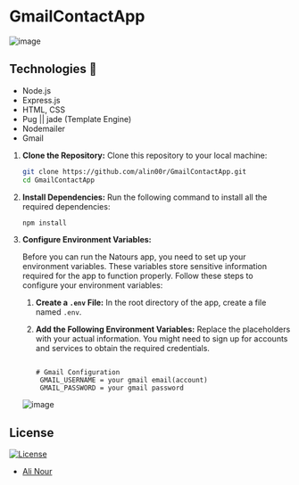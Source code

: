 ﻿# GmailContactApp
![image](https://github.com/alin00r/GmailContactApp/assets/74410154/287d0a8b-ae28-495a-b7cf-afc3f47584c7)


## Technologies 🚀

- Node.js
- Express.js
- HTML, CSS
- Pug || jade (Template Engine)
- Nodemailer
- Gmail
1. **Clone the Repository:**
   Clone this repository to your local machine:
   ```bash
   git clone https://github.com/alin00r/GmailContactApp.git
   cd GmailContactApp
   ```
2. **Install Dependencies:**
   Run the following command to install all the required dependencies:
   ```bash
   npm install
   ```
3. **Configure Environment Variables:**

   Before you can run the Natours app, you need to set up your environment variables. These variables store sensitive information required for the app to function properly. Follow these steps to configure your environment variables:

   1. **Create a `.env` File:**
      In the root directory of the app, create a file named `.env`.

   2. **Add the Following Environment Variables:**
      Replace the placeholders with your actual information. You might need to sign up for accounts and services to obtain the required credentials.

      ```dotenv

      # Gmail Configuration
       GMAIL_USERNAME = your gmail email(account)
       GMAIL_PASSWORD = your gmail password
    ![image](https://github.com/alin00r/GmailContactApp/assets/74410154/1e9df2c1-bf39-4b33-83a5-3bc74e3f8fb5)
## License

[![License](https://img.shields.io/:License-MIT-blue.svg?style=flat-square)](http://badges.mit-license.org)

- [Ali Nour](https://github.com/alin00r)
